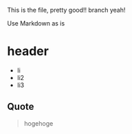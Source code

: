 This is the file, pretty good!!
branch yeah!

Use Markdown as is

# header

* li
* li2
* li3

## Quote

> hogehoge


